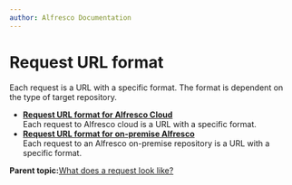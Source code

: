 ```yaml
---
author: Alfresco Documentation
---
```


# Request URL format

Each request is a URL with a specific format. The format is dependent on the type of target repository.

-   **[Request URL format for Alfresco Cloud](../../../pra/1/concepts/cmis-request-url-format-cloud.md)**  
Each request to Alfresco cloud is a URL with a specific format.
-   **[Request URL format for on-premise Alfresco](../../../pra/1/concepts/cmis-request-url-format-onpremise.md)**  
Each request to an Alfresco on-premise repository is a URL with a specific format.

**Parent topic:**[What does a request look like?](../../../pra/1/concepts/cmis-request.md)

